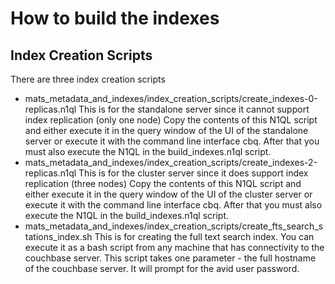 # How to build the indexes

## Index Creation Scripts

There are three index creation scripts

- mats_metadata_and_indexes/index_creation_scripts/create_indexes-0-replicas.n1ql
  This is for the standalone server since it cannot support index replication (only one node)
  Copy the contents of this N1QL script and either execute it in the query window of the UI of the
  standalone server or execute it with the command line interface cbq.
  After that you must also execute the N1QL in the build_indexes.n1ql script.
- mats_metadata_and_indexes/index_creation_scripts/create_indexes-2-replicas.n1ql
  This is for the cluster server since it does support index replication (three nodes)
  Copy the contents of this N1QL script and either execute it in the query window of the UI of the
  cluster server or execute it with the command line interface cbq.
  After that you must also execute the N1QL in the build_indexes.n1ql script.
- mats_metadata_and_indexes/index_creation_scripts/create_fts_search_stations_index.sh
    This is for creating the full text search index. You can execute it as a bash script from any machine
    that has connectivity to the couchbase server. This script takes one parameter - the full hostname of 
    the couchbase server. It will prompt for the avid user password.

